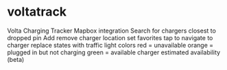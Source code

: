 # voltatrack
Volta Charging Tracker
Mapbox integration
Search for chargers closest to dropped pin
Add remove charger location
set favorites 
tap to navigate to charger
replace states with traffic light colors
red = unavailable
orange = plugged in but not charging
green = available
charger estimated availability (beta)